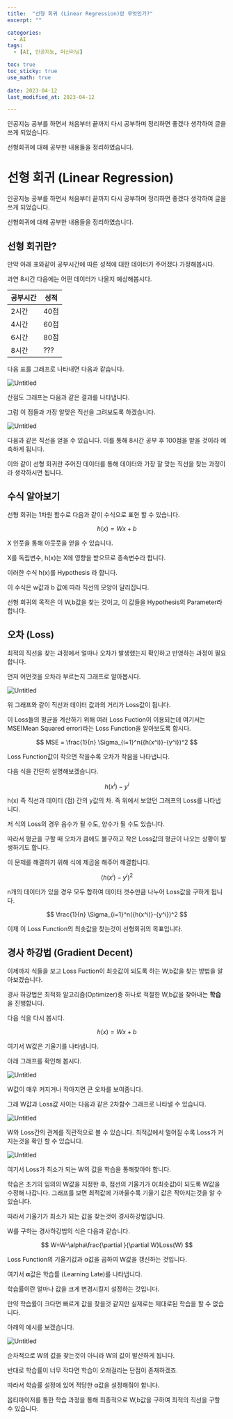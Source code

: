 ```yaml
---
title:  "선형 회귀 (Linear Regression)란 무엇인가?" 
excerpt: ""

categories:
  - AI
tags:
  - [AI, 인공지능, 머신러닝]

toc: true
toc_sticky: true
use_math: true
 
date: 2023-04-12
last_modified_at: 2023-04-12

---
```



인공지능 공부를 하면서 처음부터 끝까지 다시 공부하며 정리하면 좋겠다 생각하여 글을 쓰게 되었습니다.

선형회귀에 대해 공부한 내용들을 정리하였습니다.

# 선형 회귀 (Linear Regression)

인공지능 공부를 하면서 처음부터 끝까지 다시 공부하며 정리하면 좋겠다 생각하여 글을 쓰게 되었습니다.

선형회귀에 대해 공부한 내용들을 정리하였습니다.

## 선형 회귀란?

만약 아래 표와같이 공부시간에 따른 성적에 대한 데이터가 주어졌다 가정해봅시다.

과연 8시간 다음에는 어떤 데이터가 나올지 예상해봅시다.

| 공부시간 | 성적 |
| --- | --- |
| 2시간 | 40점 |
| 4시간 | 60점 |
| 6시간 | 80점 |
| 8시간 | ??? |

다음 표를 그래프로 나타내면 다음과 같습니다.

![Untitled](./images/0.png)

산점도 그래프는 다음과 같은 결과를 나타냅니다. 

그럼 이 점들과 가장 알맞은 직선을 그려보도록 하겠습니다.

![Untitled](./images/1.png)

다음과 같은 직선을 얻을 수 있습니다. 이를 통해 8시간 공부 후 100점을 받을 것이라 예측하게 됩니다.

이와 같이 선형 회귀란 주어진 데이터를 통해 데이터와 가장 잘 맞는 직선을 찾는 과정이라 생각하시면 됩니다.

## 수식 알아보기

선형 회귀는 1차원 함수로 다음과 같이 수식으로 표현 할 수 있습니다.

$$
h(x)=Wx+b
$$

X 인풋을 통해  아웃풋을 얻을 수 있습니다.

X를 독립변수, h(x)는 X에 영향을 받으므로 종속변수라 합니다.

이러한 수식 h(x)를 Hypothesis 라 합니다.

이 수식은 w값과 b 값에 따라 직선의 모양이 달리집니다.

선형 회귀의 목적은 이 W,b값을 찾는 것이고, 이 값들을 Hypothesis의 Parameter라 합니다.

## 오차 (Loss)

최적의 직선을 찾는 과정에서 얼마나 오차가 발생했는지 확인하고 반영하는 과정이 필요합니다.

먼저 어떤것을 오차라 부르는지 그래프로 알아봅시다.

![Untitled](./images/2.png)

위 그래프와 같이 직선과 데이터 값과의 거리가 Loss값이 됩니다.

이 Loss들의 평균을 계산하기 위해 여러 Loss Fuction이 이용되는데 여기서는 MSE(Mean Squared error)라는 Loss Function을 알아보도록 합시다.

$$
MSE = \frac{1}{n}  \Sigma_{i=1}^n({h(x^i)}-{y^i})^2
$$

Loss Function값이 작으면 작을수록 오차가 작음을 나타냅니다.

다음 식을 간단히 설명해보겠습니다.

$$
{h(x^i)}-{y^i}
$$

h(x) 즉 직선과 데이터 (점) 간의 y값의 차. 즉 위에서 보았던 그래프의 Loss를 나타냅니다.

저 식의 Loss의 경우 음수가 될 수도, 양수가 될 수도 있습니다. 

따라서 평균을 구할 때 오차가 큼에도 불구하고 작은 Loss값의 평균이 나오는 상황이 발생하기도 합니다. 

이 문제를 해결하기 위해 식에 제곱을 해주어 해결합니다.

$$
({h(x^i)}-{y^i})^2
$$

 n개의 데이터가 있을 경우 모두 합하여 데이터 갯수만큼 나누어 Loss값을 구하게 됩니다.

$$
 \frac{1}{n}  \Sigma_{i=1}^n({h(x^i)}-{y^i})^2
$$

이제 이  Loss Function의 최솟값을 찾는것이 선형회귀의 목표입니다.

## 경사 하강법 (Gradient Decent)

이제까지 식들을 보고 Loss Fuction이 최솟값이 되도록 하는 W,b값을 찾는 방법을 알아보겠습니다.

경사 하강법은 최적화 알고리즘(Optimizer)중 하나로 적절한 W,b값을 찾아내는 **학습**을 진행합니다.

다음 식을 다시 봅시다.

$$
h(x)=Wx+b
$$

여기서 W값은 기울기를 나타냅니다. 

아래 그래프를 확인해 봅시다.

![Untitled](./images/3.png)

W값이 매우 커지거나 작아지면 큰 오차를 보여줍니다.

그래 W값과 Loss값 사이는 다음과 같은 2차함수 그래프로 나타낼 수 있습니다.

![Untitled](./images/4.png)

W와 Loss간의 관계를 직관적으로 볼 수 있습니다. 최적값에서 멀어질 수록 Loss가 커지는것을 확인 할 수 있습니다.

![Untitled](./images/5.png)

여기서 Loss가 최소가 되는 W의 값을 학습을 통해찾아야 합니다.

학습은 초기의 임의의 W값을 지정한 후, 접선의 기울기가 0(최솟값)이 되도록 W값을 수정해 나갑니다. 그래프를 보면 최적값에 가까울수록 기울기 값은 작아지는것을 알 수 있습니다.

따라서 기울기가 최소가 되는 값을 찾는것이 경사하강법입니다.

W를 구하는 경사하강법의 식은 다음과 같습니다.

$$
W=W-\alpha\frac{\partial }{\partial W}Loss(W)
$$

Loss Function의 기울기값과 α값을 곱하여 W값을 갱신하는 것입니다.

여기서 **α**값은 학습률 (Learning Late)를 나타냅니다.

학습률이란 얼마나 값을 크게 변경시킬지 설정하는 것입니다.

만약 학습률이 크다면 빠르게 값을 찾을것 같지만 실제로는 제대로된 학습을 할 수 없습니다.

아래의 예시를 보겠습니다.

![Untitled](./images/6.png)

순차적으로 W의 값을 찾는것이 아니라 W의 값이 발산하게 됩니다.

반대로 학습률이 너무 작다면 학습이 오래걸리는 단점이 존재하겠죠.

따라서 학습률 설정에 있어 적당한 α값을 설정해줘야 합니다.

옵티마이저를 통한 학습 과정을 통해 최종적으로 W,b값을 구하여 최적의 직선을 구할 수 있습니다.
